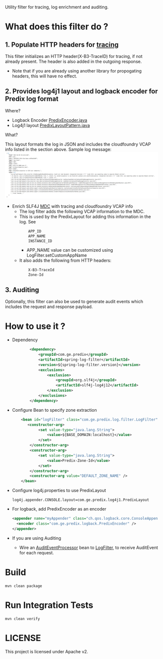 Utility filter for tracing, log enrichment and auditing.

# What does this filter do ?
## 1. Populate HTTP headers for [tracing](opentracing.io)
This filter initializes an HTTP header(X-B3-TraceID) for tracing, if not already present. The header is also added in the outgoing response.
* Note that if you are already using another library for propogating headers, this will have no effect.

## 2. Provides log4j1 layout and logback encoder for Predix log format
Where?
* Logback Encoder [PredixEncoder.java](src/main/java/com/ge/predix/logback/PredixEncoder.java)
* Log4j1 layout [PredixLayoutPattern.java](src/main/java/com/ge/predix/log4j1/PredixLayoutPattern.java)

What?

This layout formats the log in JSON and includes the cloudfoundry VCAP info listed in the section above.
Sample log message:
![](docs/sample-json-log.png)

* Enrich SLF4J [MDC](https://logback.qos.ch/manual/mdc.html) with tracing and cloudfoundry VCAP info
   * The log filter adds the following VCAP information to the MDC. 
   * This is used by the PredixLayout for adding this information in the log. See 
      ```
          APP_ID
          APP_NAME
          INSTANCE_ID
      ```
      * APP_NAME value can be customized using LogFilter.setCustomAppName
    * It also adds the following from HTTP headers:
      ```
          X-B3-TraceId
          Zone-Id
      ```

## 3. Auditing
Optionally, this filter can also be used to generate audit events which includes the request and response payload.

# How to use it ?
* Dependency
  ```xml
          <dependency>
              <groupId>com.ge.predix</groupId>
              <artifactId>spring-log-filter</artifactId>
              <version>${spring-log-filter.version}</version>
              <exclusions>
                  <exclusion>
                      <groupId>org.slf4j</groupId>
                      <artifactId>slf4j-log4j12</artifactId>
                  </exclusion>
              </exclusions>
          </dependency>
  ```
* Configure Bean to specify zone extraction
  ```xml
      <bean id="logFilter" class="com.ge.predix.log.filter.LogFilter">
         <constructor-arg>
              <set value-type="java.lang.String">
                  <value>${BASE_DOMAIN:localhost}</value>
              </set>
          </constructor-arg>
          <constructor-arg>
              <set value-type="java.lang.String">
                  <value>Predix-Zone-Id</value>
              </set>
          </constructor-arg>
          <constructor-arg value="DEFAULT_ZONE_NAME" />
      </bean>
  ```

* Configure log4j.properties to use PredixLayout

  ```
  log4j.appender.CONSOLE.layout=com.ge.predix.log4j1.PredixLayout
  ```
* For logback, add PredixEncoder as an encoder
  ```xml
  <appender name="myAppender" class="ch.qos.logback.core.ConsoleAppender">
    <encoder class="com.ge.predix.logback.PredixEncoder" />
  </appender>
  ```

* If you are using Auditing
  * Wire an [AuditEventProcessor](src/main/java/com/ge/predix/audit/AuditEventProcessor.java) bean to 
[LogFilter](src/main/java/com/ge/predix/log/filter/LogFilter.java), to receive AuditEvent for each request.

# Build
```
mvn clean package
```

# Run Integration Tests
```
mvn clean verify
```

# LICENSE
This project is licensed under Apache v2.
